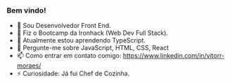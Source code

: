 ### Bem vindo!

- 🔭 Sou Desenvolvedor Front End.
- 📓 Fiz o Bootcamp da Ironhack (Web Dev Full Stack).
- 🌱 Atualmente estou aprendendo TypeScript.
- 💬 Pergunte-me sobre JavaScript, HTML, CSS, React
- 📫 Como entrar em contato comigo: https://www.linkedin.com/in/vitorr-moraes/
- ⚡ Curiosidade: Já fui Chef de Cozinha.


